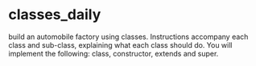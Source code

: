 # classes_daily
build an automobile factory using classes. Instructions accompany each class and sub-class, explaining what each class should do. You will implement the following: class, constructor, extends and super.

